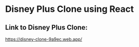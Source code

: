 # Disney Plus Clone using React

## Link to Disney Plus Clone:

https://disney-clone-9a9ec.web.app/
